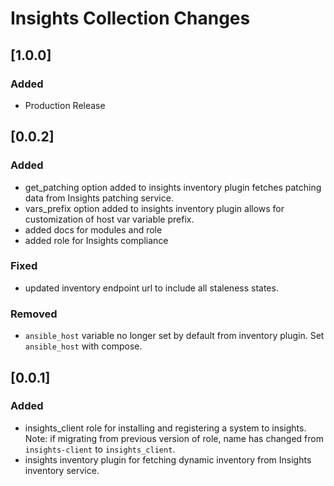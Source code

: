 # Insights Collection Changes

## [1.0.0]
### Added
 - Production Release

## [0.0.2]
### Added
 - get_patching option added to insights inventory plugin fetches patching data from Insights patching service.
 - vars_prefix option added to insights inventory plugin allows for customization of host var variable prefix.
 - added docs for modules and role
 - added role for Insights compliance

### Fixed
 - updated inventory endpoint url to include all staleness states.

### Removed
  - `ansible_host` variable no longer set by default from inventory plugin. Set `ansible_host` with compose.

## [0.0.1]
### Added
 - insights_client role for installing and registering a system to insights. Note: if migrating from previous version of role, name has changed from `insights-client` to `insights_client`.
 - insights inventory plugin for fetching dynamic inventory from Insights inventory service.
